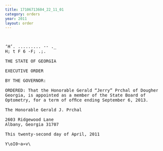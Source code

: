 ```yaml
---
title: 17106713604_22_11_01
category: orders
year: 2011
layout: order
---
```


<pre>  

‘H’. ......... -- ._
H; t F 6 -F; .;.

THE STATE OF GEORGIA

EXECUTIVE ORDER

BY THE GOVERNOR:

ORDERED: That the Honorable Gerald “Jerry” Prchal of Dougherty County,
Georgia, is appointed as a member of the State Board of
Optometry, for a term of ofﬁce ending September 6, 2013.

The Honorable Gerald J. Prchal

2603 Ridgewood Lane
Albany, Georgia 31707

This twenty-second day of April, 2011

Y\oI0~a»v\<J-I)ea2.

GOVERNOR

</pre>

